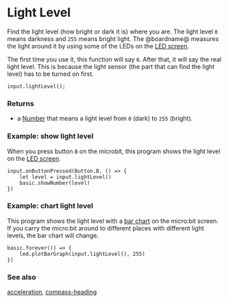 # Light Level

Find the light level (how bright or dark it is) where you are.
The light level ``0`` means darkness and ``255`` means bright light. 
The @boardname@ measures the light around it by using some of the
LEDs on the [LED screen](/device/screen).

The first time you use it, this function will say ``0``.
After that, it will say the real light level.
This is because the light sensor (the part that can find the light level)
has to be turned on first.

```sig
input.lightLevel();
```

### Returns

* a [Number](/reference/types/number) that means a light level from ``0`` (dark) to ``255`` (bright).

### Example: show light level

When you press button `B` on the microbit, this
program shows the light level
on the [LED screen](/device/screen).

```blocks
input.onButtonPressed(Button.B, () => {
    let level = input.lightLevel()
    basic.showNumber(level)
})
```

### Example: chart light level

This program shows the light level with a [bar chart](/reference/led/plot-bar-graph) on the micro:bit screen.
If you carry the micro:bit around to different places with different light levels,
the bar chart will change.

```blocks
basic.forever(() => {
    led.plotBarGraph(input.lightLevel(), 255)
})
```

### See also

[acceleration](/reference/input/acceleration), [compass-heading](/reference/input/compass-heading)

